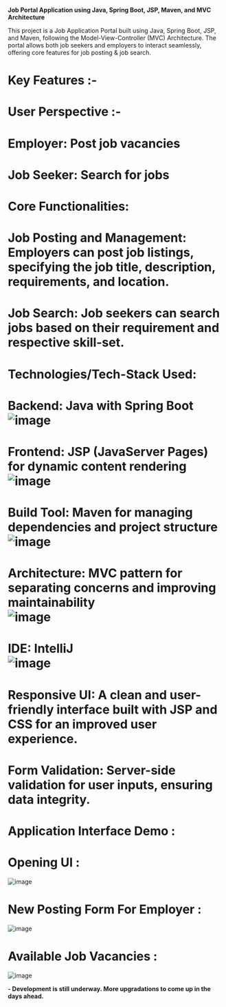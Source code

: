 
**Job Portal Application using Java, Spring Boot, JSP, Maven, and MVC Architecture**

This project is a Job Application Portal built using Java, Spring Boot, JSP, and Maven, following the Model-View-Controller (MVC) Architecture. The portal allows both job seekers and employers to interact seamlessly, offering core features for job posting & job search.

# Key Features :-
# User Perspective :-

# Employer: Post job vacancies
# Job Seeker: Search for jobs


# Core Functionalities:

# Job Posting and Management: Employers can post job listings, specifying the job title, description, requirements, and location.
# Job Search: Job seekers can search jobs based on their requirement and respective skill-set.


# Technologies/Tech-Stack Used:

# Backend: Java with Spring Boot<br>  ![image](https://github.com/user-attachments/assets/0fd658e8-5925-4e3a-b594-0171bd3cac74)<br>



# Frontend: JSP (JavaServer Pages) for dynamic content rendering<br>  ![image](https://github.com/user-attachments/assets/a6cb4ffe-7e14-4a56-8a6f-a38775829778)<br>



# Build Tool: Maven for managing dependencies and project structure<br>  ![image](https://github.com/user-attachments/assets/39c2c7b3-f987-47c7-8549-ce8e6ca4420a)<br>



# Architecture: MVC pattern for separating concerns and improving maintainability<br>  ![image](https://github.com/user-attachments/assets/3e4ed6c8-b968-4625-b0b3-886b560dd5d3)<br>



# IDE: IntelliJ<br>  ![image](https://github.com/user-attachments/assets/0f55c1cb-2add-4ca8-a9ac-f526086ace6a)<br>



# Responsive UI: A clean and user-friendly interface built with JSP and CSS for an improved user experience.
# Form Validation: Server-side validation for user inputs, ensuring data integrity. 

# Application Interface Demo : 

# Opening UI :

![image](https://github.com/user-attachments/assets/f898e7b1-b970-4740-a0b4-71c7d64bef79)

# New Posting Form For Employer :

![image](https://github.com/user-attachments/assets/7bfa3ccd-7656-4d09-8898-58993576efee)

# Available Job Vacancies : 

![image](https://github.com/user-attachments/assets/35e9ae4d-624c-4cc7-958c-40706d487006)




**- Development is still underway. More upgradations to come up in the days ahead.**
